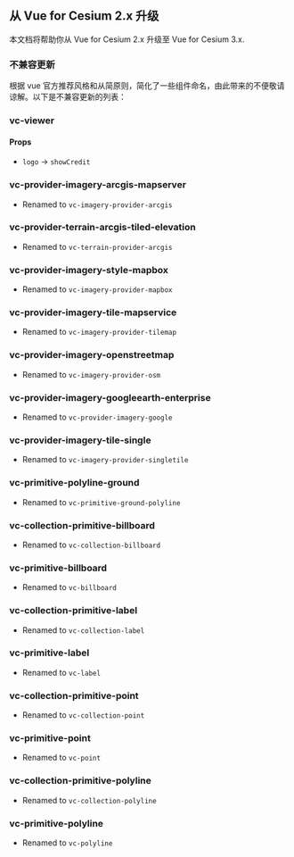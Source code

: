 <!--
 * @Author: zouyaoji@https://github.com/zouyaoji
 * @Date: 2021-04-25 13:20:33
 * @LastEditTime: 2022-12-08 22:00:36
 * @LastEditors: zouyaoji
 * @Description:
 * @FilePath: \vue-cesium@next\website\docs\zh-CN\migration-from-2.x.md
-->

## 从 Vue for Cesium 2.x 升级

本文档将帮助你从 Vue for Cesium 2.x 升级至 Vue for Cesium 3.x.

### 不兼容更新

根据 vue 官方推荐风格和从简原则，简化了一些组件命名，由此带来的不便敬请谅解。以下是不兼容更新的列表：

### vc-viewer

#### Props

- `logo` -> `showCredit`

### vc-provider-imagery-arcgis-mapserver

- Renamed to `vc-imagery-provider-arcgis`

### vc-provider-terrain-arcgis-tiled-elevation

- Renamed to `vc-terrain-provider-arcgis`

### vc-provider-imagery-style-mapbox

- Renamed to `vc-imagery-provider-mapbox`

### vc-provider-imagery-tile-mapservice

- Renamed to `vc-imagery-provider-tilemap`

### vc-provider-imagery-openstreetmap

- Renamed to `vc-imagery-provider-osm`

### vc-provider-imagery-googleearth-enterprise

- Renamed to `vc-provider-imagery-google`

### vc-provider-imagery-tile-single

- Renamed to `vc-imagery-provider-singletile`

### vc-primitive-polyline-ground

- Renamed to `vc-primitive-ground-polyline`

### vc-collection-primitive-billboard

- Renamed to `vc-collection-billboard`

### vc-primitive-billboard

- Renamed to `vc-billboard`

### vc-collection-primitive-label

- Renamed to `vc-collection-label`

### vc-primitive-label

- Renamed to `vc-label`

### vc-collection-primitive-point

- Renamed to `vc-collection-point`

### vc-primitive-point

- Renamed to `vc-point`

### vc-collection-primitive-polyline

- Renamed to `vc-collection-polyline`

### vc-primitive-polyline

- Renamed to `vc-polyline`
